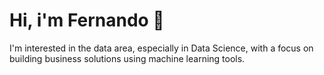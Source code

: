 # Hi, i'm Fernando 👋

I'm interested in the data area, especially in Data Science, with a focus on building business solutions using machine learning tools.
